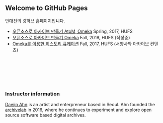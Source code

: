 ## Welcome to GitHub Pages

안대진의 깃허브 홈페이지입니다.
- [오픈소스로 아카이브 만들기 AtoM, Omeka](https://ahhn.github.io/oss)  Spring, 2017, HUFS
- [오픈소스로 아카이브 만들기 Omeka](https://ahhn.github.io/2018Omeka)  Fall, 2018, HUFS (작성중)
- [Omeka를 이용한 히스토리 큐레이션](https://ahhn.github.io/2018Omeka2)  Fall, 2017, HUFS (서양사와 아카이브 컨텐츠)



<br><br><br><br><br>

### Instructor information
 
[Daejin Ahn](https://www.instagram.com/djahhn/) is an artist and enterpreneur based in Seoul. Ahn founded the [archivelab](http://archivelab.co.kr) in 2016, where he continues to experiment and explore open source software based digital archives.
